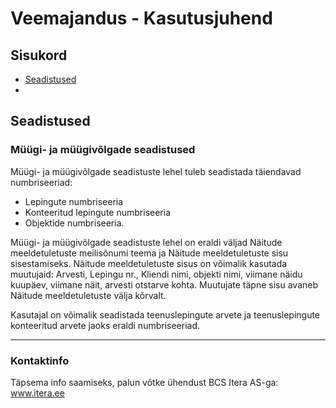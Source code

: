 # Veemajandus - Kasutusjuhend
## Sisukord

- [Seadistused](#seadistused)
-

## Seadistused

### Müügi- ja müügivõlgade seadistused
Müügi- ja müügivõlgade seadistuste lehel tuleb seadistada täiendavad numbriseeriad:
- Lepingute numbriseeria
- Konteeritud lepingute numbriseeria
- Objektide numbriseeria.

Müügi- ja müügivõlgade seadistuste lehel on eraldi väljad Näitude meeldetuletuste meilisõnumi teema ja Näitude meeldetuletuste sisu sisestamiseks.
Näitude meeldetuletuste sisus on võimalik kasutada muutujaid: Arvesti, Lepingu nr., Kliendi nimi, objekti nimi, viimane näidu kuupäev, viimane näit, arvesti otstarve kohta. Muutujate täpne sisu avaneb Näitude meeldetuletuste välja kõrvalt. 


Kasutajal on võimalik seadistada teenuslepingute arvete ja teenuslepingute konteeritud arvete jaoks eraldi numbriseeriad.


---

### Kontaktinfo
Täpsema info saamiseks, palun võtke ühendust BCS Itera AS-ga:
<a href="https://www.itera.ee/" target="_blank">www.itera.ee</a>
